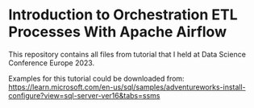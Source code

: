 # Introduction to Orchestration ETL Processes With Apache Airflow

This repository contains all files from tutorial that I held at Data Science Conference Europe 2023.

Examples for this tutorial could be downloaded from:
https://learn.microsoft.com/en-us/sql/samples/adventureworks-install-configure?view=sql-server-ver16&tabs=ssms